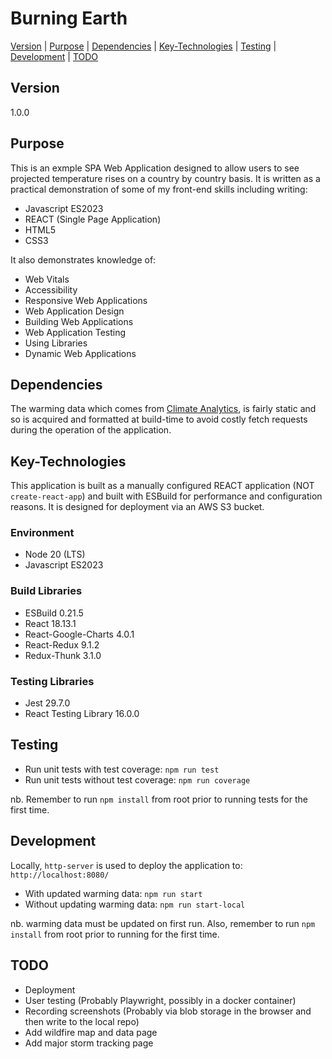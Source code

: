 # Burning Earth

[Version](#version) | [Purpose](#purpose) | [Dependencies](#dependencies) | [Key-Technologies](#key-technologies) | [Testing](#testing) | [Development](#development) | [TODO](#todo)

## Version

1.0.0

## Purpose

This is an exmple SPA Web Application designed to allow users to see projected temperature rises on a country by country basis. It is written as a practical demonstration of some of my front-end skills including writing:

- Javascript ES2023
- REACT (Single Page Application)
- HTML5
- CSS3

It also demonstrates knowledge of:

- Web Vitals
- Accessibility
- Responsive Web Applications
- Web Application Design
- Building Web Applications
- Web Application Testing
- Using Libraries
- Dynamic Web Applications

## Dependencies

The warming data which comes from [Climate Analytics](https://climateanalytics.org/), is fairly static and so is acquired and formatted at build-time to avoid costly fetch requests during the operation of the application.

## Key-Technologies

This application is built as a manually configured REACT application (NOT `create-react-app`) and built with ESBuild for performance and configuration reasons. It is designed for deployment via an AWS S3 bucket.

### Environment
- Node 20 (LTS)
- Javascript ES2023

### Build Libraries
- ESBuild 0.21.5
- React 18.13.1
- React-Google-Charts 4.0.1
- React-Redux 9.1.2
- Redux-Thunk 3.1.0

### Testing Libraries
- Jest 29.7.0
- React Testing Library 16.0.0

## Testing

- Run unit tests with test coverage: `npm run test`
- Run unit tests without test coverage: `npm run coverage`

nb. Remember to run `npm install` from root prior to running tests for the first time.

## Development

Locally, `http-server` is used to deploy the application to: `http://localhost:8080/`

- With updated warming data: `npm run start`
- Without updating warming data: `npm run start-local`

nb. warming data must be updated on first run. Also, remember to run `npm install` from root prior to running for the first time.

## TODO

- Deployment
- User testing (Probably Playwright, possibly in a docker container)
- Recording screenshots (Probably via blob storage in the browser and then write to the local repo)
- Add wildfire map and data page
- Add major storm tracking page